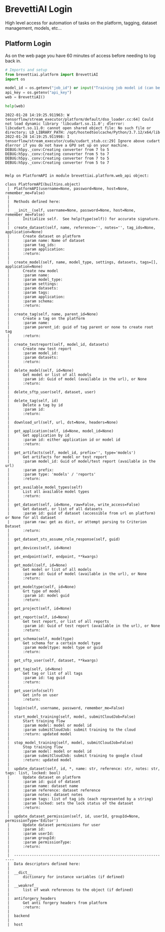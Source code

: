 #  BrevettiAI Login

High level access for automation of tasks on the platform, tagging, dataset management, models, etc...

## Platform Login
As on the web page you have 60 minutes of access before needing to log back in.


```python
# Imports and setup
from brevettiai.platform import BrevettiAI
import os

model_id = os.getenv("job_id") or input("Training job model id (can be read from url https://platform.brevetti.ai/models/{model_id})")
api_key = os.getenv("api_key")
web = BrevettiAI()

help(web)
```

    2022-01-28 14:19:25.911963: W tensorflow/stream_executor/platform/default/dso_loader.cc:64] Could not load dynamic library 'libcudart.so.11.0'; dlerror: libcudart.so.11.0: cannot open shared object file: No such file or directory; LD_LIBRARY_PATH: /opt/hostedtoolcache/Python/3.7.12/x64/lib
    2022-01-28 14:19:25.911998: I tensorflow/stream_executor/cuda/cudart_stub.cc:29] Ignore above cudart dlerror if you do not have a GPU set up on your machine.
    DEBUG:h5py._conv:Creating converter from 7 to 5
    DEBUG:h5py._conv:Creating converter from 5 to 7
    DEBUG:h5py._conv:Creating converter from 7 to 5
    DEBUG:h5py._conv:Creating converter from 5 to 7


    Help on PlatformAPI in module brevettiai.platform.web_api object:
    
    class PlatformAPI(builtins.object)
     |  PlatformAPI(username=None, password=None, host=None, remember_me=False)
     |  
     |  Methods defined here:
     |  
     |  __init__(self, username=None, password=None, host=None, remember_me=False)
     |      Initialize self.  See help(type(self)) for accurate signature.
     |  
     |  create_dataset(self, name, reference='', notes='', tag_ids=None, application=None)
     |      Create dataset on platform
     |      :param name: Name of dataset
     |      :param tag_ids:
     |      :param application:
     |      :return:
     |  
     |  create_model(self, name, model_type, settings, datasets, tags=[], application=None)
     |      Create new model
     |      :param name:
     |      :param model_type:
     |      :param settings:
     |      :param datasets:
     |      :param tags:
     |      :param application:
     |      :param schema:
     |      :return:
     |  
     |  create_tag(self, name, parent_id=None)
     |      Create a tag on the platform
     |      :param name:
     |      :param parent_id: guid of tag parent or none to create root tag
     |      :return:
     |  
     |  create_testreport(self, model_id, datasets)
     |      Create new test report
     |      :param model_id:
     |      :param datasets:
     |      :return:
     |  
     |  delete_model(self, id=None)
     |      Get model or list of all models
     |      :param id: Guid of model (available in the url), or None
     |      :return:
     |  
     |  delete_sftp_user(self, dataset, user)
     |  
     |  delete_tag(self, id)
     |      Delete a tag by id
     |      :param id:
     |      :return:
     |  
     |  download_url(self, url, dst=None, headers=None)
     |  
     |  get_application(self, id=None, model_id=None)
     |      Get application by id
     |      :param id: either application id or model id
     |      :return:
     |  
     |  get_artifacts(self, model_id, prefix='', type='models')
     |      Get artifacts for model or test report
     |      :param model_id: Guid of model/test report (available in the url)
     |      :param prefix:
     |      :param type: 'models' / 'reports'
     |      :return:
     |  
     |  get_available_model_types(self)
     |      List all available model types
     |      :return:
     |  
     |  get_dataset(self, id=None, raw=False, write_access=False)
     |      Get dataset, or list of all datasets
     |      :param id: guid of dataset (accessible from url on platform) or None for all dataset
     |      :param raw: get as dict, or attempt parsing to Criterion Dataset
     |      :return:
     |  
     |  get_dataset_sts_assume_role_response(self, guid)
     |  
     |  get_devices(self, id=None)
     |  
     |  get_endpoint(self, endpoint, **kwargs)
     |  
     |  get_model(self, id=None)
     |      Get model or list of all models
     |      :param id: Guid of model (available in the url), or None
     |      :return:
     |  
     |  get_modeltype(self, id=None)
     |      Grt type of model
     |      :param id: model guid
     |      :return:
     |  
     |  get_project(self, id=None)
     |  
     |  get_report(self, id=None)
     |      Get test report, or list of all reports
     |      :param id: Guid of test report (available in the url), or None
     |      :return:
     |  
     |  get_schema(self, modeltype)
     |      Get schema for a certain model type
     |      :param modeltype: model type or guid
     |      :return:
     |  
     |  get_sftp_user(self, dataset, **kwargs)
     |  
     |  get_tag(self, id=None)
     |      Get tag or list of all tags
     |      :param id: tag guid
     |      :return:
     |  
     |  get_userinfo(self)
     |      Get info on user
     |      :return:
     |  
     |  login(self, username, password, remember_me=False)
     |  
     |  start_model_training(self, model, submitCloudJob=False)
     |      Start training flow
     |      :param model: model or model id
     |      :param submitCloudJob: submit training to the cloud
     |      :return: updated model
     |  
     |  stop_model_training(self, model, submitCloudJob=False)
     |      Stop training flow
     |      :param model: model or model id
     |      :param submitCloudJob: submit training to google cloud
     |      :return: updated model
     |  
     |  update_dataset(self, id, *, name: str, reference: str, notes: str, tags: list, locked: bool)
     |      Update dataset on platform
     |      :param id: guid of dataset
     |      :param name: dataset name
     |      :param reference: dataset reference
     |      :param notes: dataset notes
     |      :param tags: list of tag ids (each represented by a string)
     |      :param locked: sets the lock status of the dataset
     |      :return:
     |  
     |  update_dataset_permission(self, id, userId, groupId=None, permissionType='Editor')
     |      Update dataset permissions for user
     |      :param id:
     |      :param userId:
     |      :param groupId:
     |      :param permissionType:
     |      :return:
     |  
     |  ----------------------------------------------------------------------
     |  Data descriptors defined here:
     |  
     |  __dict__
     |      dictionary for instance variables (if defined)
     |  
     |  __weakref__
     |      list of weak references to the object (if defined)
     |  
     |  antiforgery_headers
     |      Get anti forgery headers from platform
     |      :return:
     |  
     |  backend
     |  
     |  host
    

